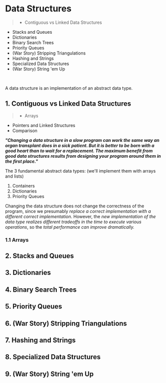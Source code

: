 # Data Structures
> * Contiguous vs Linked Data Structures
* Stacks and Queues
* Dictionaries
* Binary Search Trees
* Priority Queues
* (War Story) Stripping Triangulations
* Hashing and Strings
* Specialized Data Structures
* (War Story) String 'em Up

</br>

A data structure is an implementation of an abstract data type.

## 1. Contiguous vs Linked Data Structures
> * Arrays 
* Pointers and Linked Structures
* Comparison

***"Changing a data structure in a slow program can work the same way an organ transplant does in a sick patient. But it is better to be born with a good heart than to wait for a replacement. The maximum benefit from good data structures results from designing your program around them in the first place."***

The 3 fundamental abstract data types: (we'll implement them with arrays and lists)
1. Containers
2. Dictionaries
3. Priority Queues

Changing the data structure does not change the correctness of the program, since we presumably *replace a correct implementation with a different correct implementation*. However, the *new implementation of the data type realizes different tradeoffs in the time to execute various operations*, so the *total performance can improve dramatically.*

### 1.1 Arrays



## 2. Stacks and Queues

## 3. Dictionaries

## 4. Binary Search Trees

## 5. Priority Queues

## 6. (War Story) Stripping Triangulations

## 7. Hashing and Strings

## 8. Specialized Data Structures

## 9. (War Story) String 'em Up